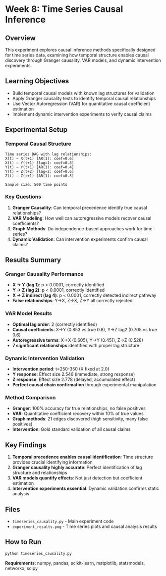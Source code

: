 # Week 8: Time Series Causal Inference

## Overview
This experiment explores causal inference methods specifically designed for time series data, examining how temporal structure enables causal discovery through Granger causality, VAR models, and dynamic intervention experiments.

## Learning Objectives
- Build temporal causal models with known lag structures for validation
- Apply Granger causality tests to identify temporal causal relationships
- Use Vector Autoregression (VAR) for quantitative causal coefficient estimation
- Implement dynamic intervention experiments to verify causal claims

## Experimental Setup

### Temporal Causal Structure
```
Time series DAG with lag relationships:
X(t) → X(t+1) [AR(1): coef=0.6]
X(t) → Y(t+1) [lag=1: coef=0.8]  
Y(t) → Y(t+1) [AR(1): coef=0.4]
Y(t) → Z(t+2) [lag=2: coef=0.6]
Z(t) → Z(t+1) [AR(1): coef=0.5]

Sample size: 500 time points
```

### Key Questions
1. **Granger Causality**: Can temporal precedence identify true causal relationships?
2. **VAR Modeling**: How well can autoregressive models recover causal coefficients?
3. **Graph Methods**: Do independence-based approaches work for time series?
4. **Dynamic Validation**: Can intervention experiments confirm causal claims?

## Results Summary

### Granger Causality Performance
- **X → Y (lag 1)**: p < 0.0001, correctly identified
- **Y → Z (lag 2)**: p < 0.0001, correctly identified
- **X → Z indirect (lag 4)**: p < 0.0001, correctly detected indirect pathway
- **False relationships**: Y→X, Z→X, Z→Y all correctly rejected

### VAR Model Results
- **Optimal lag order**: 2 (correctly identified)
- **Causal coefficients**: X→Y (0.853 vs true 0.8), Y→Z lag2 (0.705 vs true 0.6)
- **Autoregressive terms**: X→X (0.605), Y→Y (0.451), Z→Z (0.528)
- **7 significant relationships** identified with proper lag structure

### Dynamic Intervention Validation
- **Intervention period**: t=250-350 (X fixed at 2.0)
- **Y response**: Effect size 2.546 (immediate, strong response)
- **Z response**: Effect size 2.778 (delayed, accumulated effect)
- **Perfect causal chain confirmation** through experimental manipulation

### Method Comparison
- **Granger**: 100% accuracy for true relationships, no false positives
- **VAR**: Quantitative coefficient recovery within 10% of true values
- **Graph methods**: 21 edges discovered (high sensitivity, many false positives)
- **Intervention**: Gold standard validation of all causal claims

## Key Findings
1. **Temporal precedence enables causal identification**: Time structure provides crucial identifying information
2. **Granger causality highly accurate**: Perfect identification of lag structure and relationships
3. **VAR models quantify effects**: Not just detection but coefficient estimation
4. **Intervention experiments essential**: Dynamic validation confirms static analysis

## Files
- `timeseries_causality.py` - Main experiment code
- `experiment_results.png` - Time series plots and causal analysis results

## How to Run
```bash
python timeseries_causality.py
```

**Requirements**: numpy, pandas, scikit-learn, matplotlib, statsmodels, networkx, scipy
